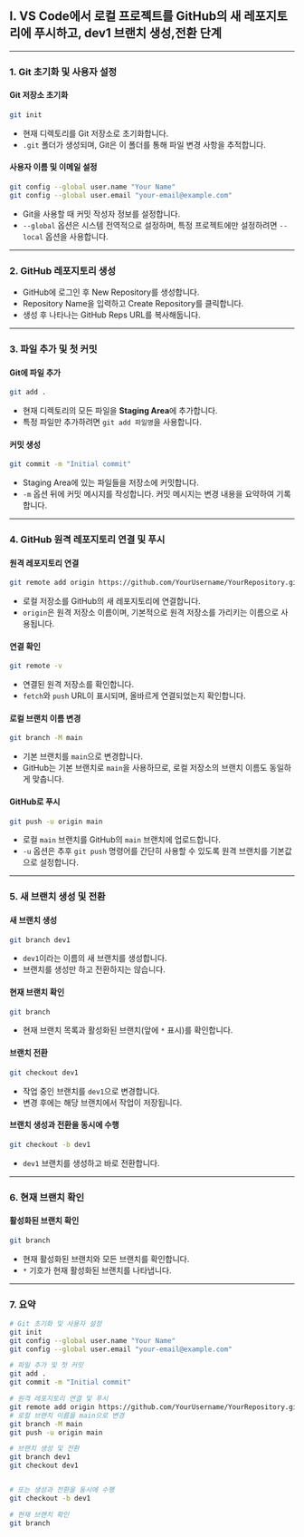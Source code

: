 

## I. VS Code에서 로컬 프로젝트를 GitHub의 새 레포지토리에 푸시하고, dev1 브랜치 생성,전환 단계 

---

### 1. **Git 초기화 및 사용자 설정**
#### **Git 저장소 초기화**
```bash
git init
```
- 현재 디렉토리를 Git 저장소로 초기화합니다.  
- `.git` 폴더가 생성되며, Git은 이 폴더를 통해 파일 변경 사항을 추적합니다.

#### **사용자 이름 및 이메일 설정**
```bash
git config --global user.name "Your Name"
git config --global user.email "your-email@example.com"
```
- Git을 사용할 때 커밋 작성자 정보를 설정합니다.  
- `--global` 옵션은 시스템 전역적으로 설정하며, 특정 프로젝트에만 설정하려면 `--local` 옵션을 사용합니다.

---
### 2. **GitHub 레포지토리 생성**
- GitHub에 로그인 후 New Repository를 생성합니다.
- Repository Name을 입력하고 Create Repository를 클릭합니다.
- 생성 후 나타나는 GitHub Reps URL를 복사해둡니다.
---

### 3. **파일 추가 및 첫 커밋**
#### **Git에 파일 추가**
```bash
git add .
```
- 현재 디렉토리의 모든 파일을 **Staging Area**에 추가합니다.  
- 특정 파일만 추가하려면 `git add 파일명`을 사용합니다.

#### **커밋 생성**
```bash
git commit -m "Initial commit"
```
- Staging Area에 있는 파일들을 저장소에 커밋합니다.  
- `-m` 옵션 뒤에 커밋 메시지를 작성합니다. 커밋 메시지는 변경 내용을 요약하여 기록합니다.

---

### 4. **GitHub 원격 레포지토리 연결 및 푸시**
#### **원격 레포지토리 연결**
```bash
git remote add origin https://github.com/YourUsername/YourRepository.git
```
- 로컬 저장소를 GitHub의 새 레포지토리에 연결합니다.  
- `origin`은 원격 저장소 이름이며, 기본적으로 원격 저장소를 가리키는 이름으로 사용됩니다.

#### **연결 확인**
```bash
git remote -v
```
- 연결된 원격 저장소를 확인합니다.  
- `fetch`와 `push` URL이 표시되며, 올바르게 연결되었는지 확인합니다.

#### **로컬 브랜치 이름 변경**
```bash
git branch -M main
```
- 기본 브랜치를 `main`으로 변경합니다.  
- GitHub는 기본 브랜치로 `main`을 사용하므로, 로컬 저장소의 브랜치 이름도 동일하게 맞춥니다.

#### **GitHub로 푸시**
```bash
git push -u origin main
```
- 로컬 `main` 브랜치를 GitHub의 `main` 브랜치에 업로드합니다.  
- `-u` 옵션은 추후 `git push` 명령어를 간단히 사용할 수 있도록 원격 브랜치를 기본값으로 설정합니다.

---

### 5. **새 브랜치 생성 및 전환**
#### **새 브랜치 생성**
```bash
git branch dev1
```
- `dev1`이라는 이름의 새 브랜치를 생성합니다.  
- 브랜치를 생성만 하고 전환하지는 않습니다.

#### **현재 브랜치 확인**
```bash
git branch
```
- 현재 브랜치 목록과 활성화된 브랜치(앞에 `*` 표시)를 확인합니다.

#### **브랜치 전환**
```bash
git checkout dev1
```
- 작업 중인 브랜치를 `dev1`으로 변경합니다.  
- 변경 후에는 해당 브랜치에서 작업이 저장됩니다.

#### **브랜치 생성과 전환을 동시에 수행**
```bash
git checkout -b dev1
```
- `dev1` 브랜치를 생성하고 바로 전환합니다.

---

### 6. **현재 브랜치 확인**
#### **활성화된 브랜치 확인**
```bash
git branch
```
- 현재 활성화된 브랜치와 모든 브랜치를 확인합니다.  
- `*` 기호가 현재 활성화된 브랜치를 나타냅니다.

---

### 7. **요약**
```bash
# Git 초기화 및 사용자 설정
git init
git config --global user.name "Your Name"
git config --global user.email "your-email@example.com"

# 파일 추가 및 첫 커밋
git add .
git commit -m "Initial commit"

# 원격 레포지토리 연결 및 푸시
git remote add origin https://github.com/YourUsername/YourRepository.git
# 로컬 브랜치 이름을 main으로 변경
git branch -M main
git push -u origin main

# 브랜치 생성 및 전환
git branch dev1
git checkout dev1


# 또는 생성과 전환을 동시에 수행
git checkout -b dev1

# 현재 브랜치 확인
git branch
```

